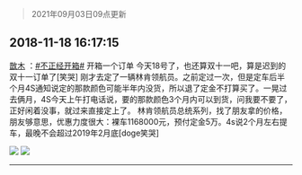 > 2021年09月03日09点更新
<link rel="stylesheet" href="https://cdn.jsdelivr.net/gh/taotie6/sampleJSON@main/css/photo_show.css">


 ## 2018-11-18 16:17:15 

 [㪚木](https://www.coolapk.com/feed/9023741?shareKey=Y2Q4MWExM2E5ZGU2NjEzMTc0NjQ~) ：<a class="feed-link-tag" href="/t/不正经开箱?type=0">#不正经开箱#</a> 开箱一个订单
今天18号了，也还算双十一吧，算是迟到的双十一订单了[笑哭]
刚才去定了一辆林肯领航员。之前定过一次，但是定车后半个月4S通知说定的那款颜色可能半年内没货，所以退了定金不打算买了。一晃过去俩月，4S今天上午打电话说，要的那款颜色3个月内可以到货<!--break-->，问我要不要了，正好闲着没事，就过来直接定上了。
林肯领航员总统系列，找了朋友拿的价格，朋友够意思，优惠力度很大：裸车1168000元，预付定金5万。4s说2个月左右提车，最晚不会超过2019年2月底[doge笑哭] 

<div class="album">
<img class="img-item" src="http://image.coolapk.com/feed/2018/1118/16/1081091_1542529030_983@1920x924.jpg" />
<img class="img-item" src="http://image.coolapk.com/feed/2018/1118/16/1081091_1542529033_1755@1440x1102.jpg" />
</div>

 ------- 

